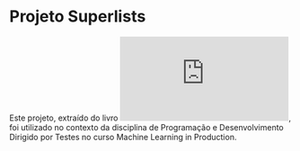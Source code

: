 # Projeto Superlists

Este projeto, extraído do livro ![TDD com Python](https://www.obeythetestinggoat.com/pages/book.html), foi utilizado no contexto da disciplina de Programação e Desenvolvimento Dirigido por Testes no curso Machine Learning in Production.
